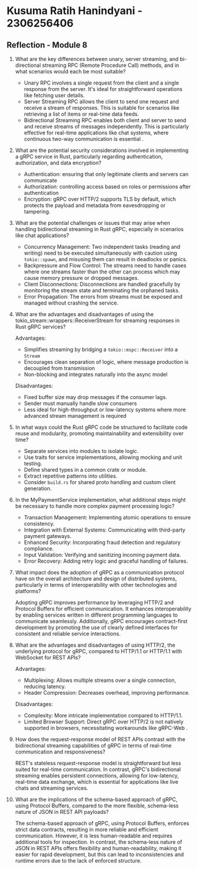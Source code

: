 # Kusuma Ratih Hanindyani - 2306256406

## Reflection - Module 8

1. What are the key differences between unary, server streaming, and bi-directional streaming RPC (Remote Procedure Call) methods, and in what scenarios would each be most suitable?

   - Unary RPC involves a single request from the client and a single response from the server. It's ideal for straightforward operations like fetching user details.
   - Server Streaming RPC allows the client to send one request and receive a stream of responses. This is suitable for scenarios like retrieving a list of items or real-time data feeds.
   - Bidirectional Streaming RPC enables both client and server to send and receive streams of messages independently. This is particularly effective for real-time applications like chat systems, where continuous two-way communication is essential .


2. What are the potential security considerations involved in implementing a gRPC service in Rust, particularly regarding authentication, authorization, and data encryption?

   - Authentication: ensuring that only legitimate clients and servers can communicate
   - Authorization: controlling access based on roles or permissions after authentication
   - Encryption: gRPC over HTTP/2 supports TLS by default, which protects the payload and metadata from eavesdropping or tampering.


3. What are the potential challenges or issues that may arise when handling bidirectional streaming in Rust gRPC, especially in scenarios like chat applications?

   - Concurrency Management: Two independent tasks (reading and writing) need to be executed simultaneously with caution using `tokio::spawn`, and misusing them can result in deadlocks or panics.
   - Backpressure and Flow Control: The streams need to handle cases where one streams faster than the other can process which may cause memory pressure or dropped messages.
   - Client Disconnections: Disconnections are handled gracefully by monitoring the stream state and terminating the orphaned tasks.
   - Error Propagation: The errors from streams must be exposed and managed without crashing the service.
    

4. What are the advantages and disadvantages of using the tokio_stream::wrappers::ReceiverStream for streaming responses in Rust gRPC services?

    Advantages:
    - Simplifies streaming by bridging a `tokio::mspc::Receiver` into a `Stream`
    - Encourages clean separation of logic, where message production is decoupled from transmission
    - Non-blocking and integrates naturally into the async model

    Disadvantages:
   - Fixed buffer size may drop messages if the consumer lags.
   - Sender must manually handle slow consumers
   - Less ideal for high-throughput or low-latency systems where more advanced stream management is required


5. In what ways could the Rust gRPC code be structured to facilitate code reuse and modularity, promoting maintainability and extensibility over time?

   - Separate services into modules to isolate logic.
   - Use traits for service implementations, allowing mocking and unit testing.
   - Define shared types in a common crate or module.
   - Extract repetitive patterns into utilities.
   - Consider `build.rs` for shared proto handling and custom client generation.


6. In the MyPaymentService implementation, what additional steps might be necessary to handle more complex payment processing logic?

   - Transaction Management: Implementing atomic operations to ensure consistency.
   - Integration with External Systems: Communicating with third-party payment gateways.
   - Enhanced Security: Incorporating fraud detection and regulatory compliance.
   - Input Validation: Verifying and sanitizing incoming payment data.
   - Error Recovery: Adding retry logic and graceful handling of failures.


7. What impact does the adoption of gRPC as a communication protocol have on the overall architecture and design of distributed systems, particularly in terms of interoperability with other technologies and platforms?

    Adopting gRPC improves performance by leveraging HTTP/2 and Protocol Buffers for efficient communication. It enhances interoperability by enabling services written in different programming languages to communicate seamlessly. Additionally, gRPC encourages contract-first development by promoting the use of clearly defined interfaces for consistent and reliable service interactions.


8. What are the advantages and disadvantages of using HTTP/2, the underlying protocol for gRPC, compared to HTTP/1.1 or HTTP/1.1 with WebSocket for REST APIs?

    Advantages:
   - Multiplexing: Allows multiple streams over a single connection, reducing latency.
   - Header Compression: Decreases overhead, improving performance.

    Disadvantages:
   - Complexity: More intricate implementation compared to HTTP/1.1.
   - Limited Browser Support: Direct gRPC over HTTP/2 is not natively supported in browsers, necessitating workarounds like gRPC-Web .


9. How does the request-response model of REST APIs contrast with the bidirectional streaming capabilities of gRPC in terms of real-time communication and responsiveness?

   REST's stateless request-response model is straightforward but less suited for real-time communication. In contrast, gRPC's bidirectional streaming enables persistent connections, allowing for low-latency, real-time data exchange, which is essential for applications like live chats and streaming services.


10. What are the implications of the schema-based approach of gRPC, using Protocol Buffers, compared to the more flexible, schema-less nature of JSON in REST API payloads?

    The schema-based approach of gRPC, using Protocol Buffers, enforces strict data contracts, resulting in more reliable and efficient communication. However, it is less human-readable and requires additional tools for inspection. In contrast, the schema-less nature of JSON in REST APIs offers flexibility and human-readability, making it easier for rapid development, but this can lead to inconsistencies and runtime errors due to the lack of enforced structure.